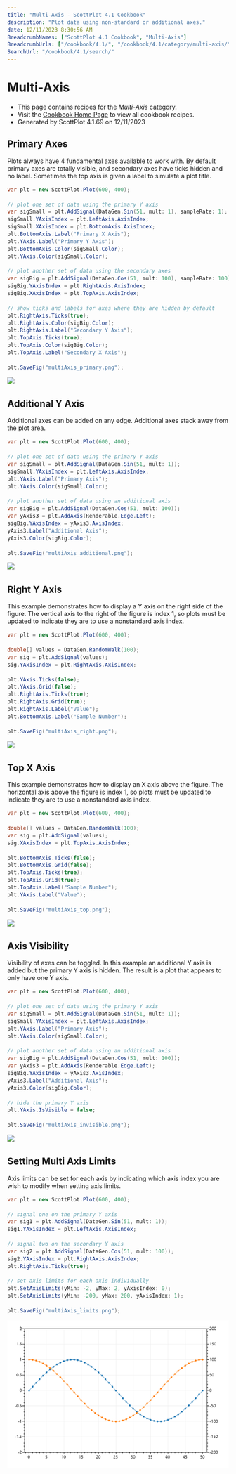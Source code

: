 ```yaml
---
title: "Multi-Axis - ScottPlot 4.1 Cookbook"
description: "Plot data using non-standard or additional axes."
date: 12/11/2023 8:30:56 AM
BreadcrumbNames: ["ScottPlot 4.1 Cookbook", "Multi-Axis"]
BreadcrumbUrls: ["/cookbook/4.1/", "/cookbook/4.1/category/multi-axis/"]
SearchUrl: "/cookbook/4.1/search/"
---
```


# Multi-Axis
* This page contains recipes for the _Multi-Axis_ category.
* Visit the [Cookbook Home Page](../../) to view all cookbook recipes.
* Generated by ScottPlot 4.1.69 on 12/11/2023
## Primary Axes

Plots always have 4 fundamental axes available to work with. By default primary axes are totally visible, and secondary axes have ticks hidden and no label. Sometimes the top axis is given a label to simulate a plot title.

```cs
var plt = new ScottPlot.Plot(600, 400);

// plot one set of data using the primary Y axis
var sigSmall = plt.AddSignal(DataGen.Sin(51, mult: 1), sampleRate: 1);
sigSmall.YAxisIndex = plt.LeftAxis.AxisIndex;
sigSmall.XAxisIndex = plt.BottomAxis.AxisIndex;
plt.BottomAxis.Label("Primary X Axis");
plt.YAxis.Label("Primary Y Axis");
plt.BottomAxis.Color(sigSmall.Color);
plt.YAxis.Color(sigSmall.Color);

// plot another set of data using the secondary axes
var sigBig = plt.AddSignal(DataGen.Cos(51, mult: 100), sampleRate: 100);
sigBig.YAxisIndex = plt.RightAxis.AxisIndex;
sigBig.XAxisIndex = plt.TopAxis.AxisIndex;

// show ticks and labels for axes where they are hidden by default
plt.RightAxis.Ticks(true);
plt.RightAxis.Color(sigBig.Color);
plt.RightAxis.Label("Secondary Y Axis");
plt.TopAxis.Ticks(true);
plt.TopAxis.Color(sigBig.Color);
plt.TopAxis.Label("Secondary X Axis");

plt.SaveFig("multiAxis_primary.png");
```

<img src='../../images/multiaxis_primary.png' class='d-block mx-auto my-5' />


## Additional Y Axis

Additional axes can be added on any edge. Additional axes stack away from the plot area.

```cs
var plt = new ScottPlot.Plot(600, 400);

// plot one set of data using the primary Y axis
var sigSmall = plt.AddSignal(DataGen.Sin(51, mult: 1));
sigSmall.YAxisIndex = plt.LeftAxis.AxisIndex;
plt.YAxis.Label("Primary Axis");
plt.YAxis.Color(sigSmall.Color);

// plot another set of data using an additional axis
var sigBig = plt.AddSignal(DataGen.Cos(51, mult: 100));
var yAxis3 = plt.AddAxis(Renderable.Edge.Left);
sigBig.YAxisIndex = yAxis3.AxisIndex;
yAxis3.Label("Additional Axis");
yAxis3.Color(sigBig.Color);

plt.SaveFig("multiAxis_additional.png");
```

<img src='../../images/multiaxis_additional.png' class='d-block mx-auto my-5' />


## Right Y Axis

This example demonstrates how to display a Y axis on the right side of the figure. The vertical axis to the right of the figure is index 1, so plots must be updated to indicate they are to use a nonstandard axis index.

```cs
var plt = new ScottPlot.Plot(600, 400);

double[] values = DataGen.RandomWalk(100);
var sig = plt.AddSignal(values);
sig.YAxisIndex = plt.RightAxis.AxisIndex;

plt.YAxis.Ticks(false);
plt.YAxis.Grid(false);
plt.RightAxis.Ticks(true);
plt.RightAxis.Grid(true);
plt.RightAxis.Label("Value");
plt.BottomAxis.Label("Sample Number");

plt.SaveFig("multiAxis_right.png");
```

<img src='../../images/multiaxis_right.png' class='d-block mx-auto my-5' />


## Top X Axis

This example demonstrates how to display an X axis above the figure. The horizontal axis above the figure is index 1, so plots must be updated to indicate they are to use a nonstandard axis index.

```cs
var plt = new ScottPlot.Plot(600, 400);

double[] values = DataGen.RandomWalk(100);
var sig = plt.AddSignal(values);
sig.XAxisIndex = plt.TopAxis.AxisIndex;

plt.BottomAxis.Ticks(false);
plt.BottomAxis.Grid(false);
plt.TopAxis.Ticks(true);
plt.TopAxis.Grid(true);
plt.TopAxis.Label("Sample Number");
plt.YAxis.Label("Value");

plt.SaveFig("multiAxis_top.png");
```

<img src='../../images/multiaxis_top.png' class='d-block mx-auto my-5' />


## Axis Visibility

Visibility of axes can be toggled. In this example an additional Y axis is added but the primary Y axis is hidden. The result is a plot that appears to only have one Y axis.

```cs
var plt = new ScottPlot.Plot(600, 400);

// plot one set of data using the primary Y axis
var sigSmall = plt.AddSignal(DataGen.Sin(51, mult: 1));
sigSmall.YAxisIndex = plt.LeftAxis.AxisIndex;
plt.YAxis.Label("Primary Axis");
plt.YAxis.Color(sigSmall.Color);

// plot another set of data using an additional axis
var sigBig = plt.AddSignal(DataGen.Cos(51, mult: 100));
var yAxis3 = plt.AddAxis(Renderable.Edge.Left);
sigBig.YAxisIndex = yAxis3.AxisIndex;
yAxis3.Label("Additional Axis");
yAxis3.Color(sigBig.Color);

// hide the primary Y axis
plt.YAxis.IsVisible = false;

plt.SaveFig("multiAxis_invisible.png");
```

<img src='../../images/multiaxis_invisible.png' class='d-block mx-auto my-5' />


## Setting Multi Axis Limits

Axis limits can be set for each axis by indicating which axis index you are wish to modify when setting axis limits.

```cs
var plt = new ScottPlot.Plot(600, 400);

// signal one on the primary Y axis
var sig1 = plt.AddSignal(DataGen.Sin(51, mult: 1));
sig1.YAxisIndex = plt.LeftAxis.AxisIndex;

// signal two on the secondary Y axis
var sig2 = plt.AddSignal(DataGen.Cos(51, mult: 100));
sig2.YAxisIndex = plt.RightAxis.AxisIndex;
plt.RightAxis.Ticks(true);

// set axis limits for each axis individually
plt.SetAxisLimits(yMin: -2, yMax: 2, yAxisIndex: 0);
plt.SetAxisLimits(yMin: -200, yMax: 200, yAxisIndex: 1);

plt.SaveFig("multiAxis_limits.png");
```

<img src='../../images/multiaxis_limits.png' class='d-block mx-auto my-5' />



